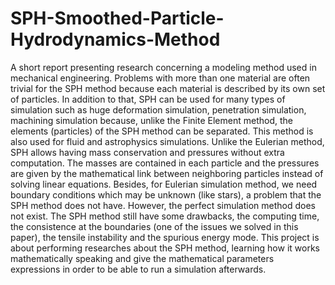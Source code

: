 # SPH-Smoothed-Particle-Hydrodynamics-Method
A short report presenting research concerning a modeling method used in mechanical engineering. Problems with more than one material are often trivial for the SPH method because each material is described by its own set of particles. In addition to that, SPH can be used for many types of simulation such as huge deformation simulation, penetration simulation, machining simulation because, unlike the Finite Element method, the elements (particles) of the SPH method can be separated. This method is also used for fluid and astrophysics simulations. Unlike the Eulerian method, SPH allows having mass conservation and pressures without extra computation. The masses are contained in each particle and the pressures are given by the mathematical link between neighboring particles instead of solving linear equations. Besides, for Eulerian simulation method, we need boundary conditions which may be unknown (like stars), a problem that the SPH method does not have. However, the perfect simulation method does not exist. The SPH method still have some drawbacks, the computing time, the consistence at the boundaries (one of the issues we solved in this paper), the tensile instability and the spurious energy mode. This project is about performing researches about the SPH method, learning how it works mathematically speaking and give the mathematical parameters expressions in order to be able to run a simulation afterwards.
